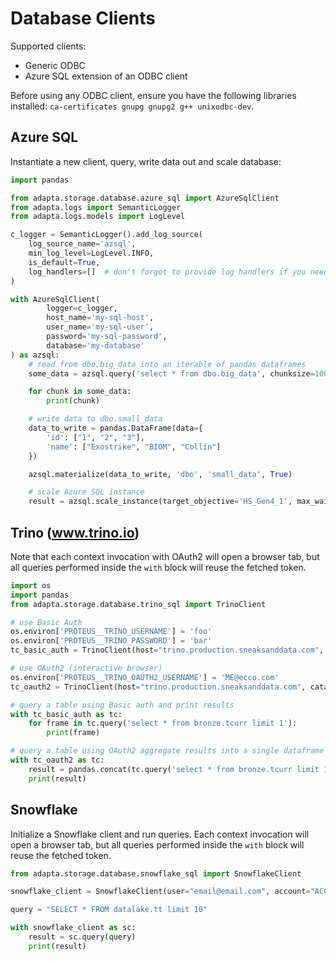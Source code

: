 # Database Clients

Supported clients:

- Generic ODBC
- Azure SQL extension of an ODBC client

Before using any ODBC client, ensure you have the following libraries installed: `ca-certificates gnupg gnupg2 g++ unixodbc-dev`.

## Azure SQL

Instantiate a new client, query, write data out and scale database:

```python
import pandas

from adapta.storage.database.azure_sql import AzureSqlClient
from adapta.logs import SemanticLogger
from adapta.logs.models import LogLevel

c_logger = SemanticLogger().add_log_source(
    log_source_name='azsql',
    min_log_level=LogLevel.INFO,
    is_default=True,
    log_handlers=[]  # don't forget to provide log handlers if you need to log outside stdout
)

with AzureSqlClient(
        logger=c_logger,
        host_name='my-sql-host',
        user_name='my-sql-user',
        password='my-sql-password',
        database='my-database'
) as azsql:
    # read from dbo.big_data into an iterable of pandas dataframes
    some_data = azsql.query('select * from dbo.big_data', chunksize=1000)

    for chunk in some_data:
        print(chunk)

    # write data to dbo.small_data
    data_to_write = pandas.DataFrame(data={
        'id': ["1", "2", "3"],
        'name': ["Exostrike", "BIOM", "Collin"]
    })

    azsql.materialize(data_to_write, 'dbo', 'small_data', True)

    # scale Azure SQL instance
    result = azsql.scale_instance(target_objective='HS_Gen4_1', max_wait_time=300)
```

## Trino (www.trino.io)

Note that each context invocation with OAuth2 will open a browser tab, but all queries performed inside the `with` block will reuse the fetched token.

```python
import os
import pandas
from adapta.storage.database.trino_sql import TrinoClient

# use Basic Auth
os.environ['PROTEUS__TRINO_USERNAME'] = 'foo'
os.environ['PROTEUS__TRINO_PASSWORD'] = 'bar'
tc_basic_auth = TrinoClient(host="trino.production.sneaksanddata.com", catalog="trinodatalake")

# use OAuth2 (interactive browser)
os.environ['PROTEUS__TRINO_OAUTH2_USERNAME'] = 'ME@ecco.com'
tc_oauth2 = TrinoClient(host="trino.production.sneaksanddata.com", catalog="trinodatalake")

# query a table using Basic auth and print results
with tc_basic_auth as tc:
    for frame in tc.query('select * from bronze.tcurr limit 1'):
        print(frame)

# query a table using OAuth2 aggregate results into a single dataframe
with tc_oauth2 as tc:
    result = pandas.concat(tc.query('select * from bronze.tcurr limit 1'))
    print(result)
```

## Snowflake
Initialize a Snowflake client and run queries. Each context invocation will open a browser tab, but all queries performed inside the `with` block will reuse the fetched token.
```python
from adapta.storage.database.snowflake_sql import SnowflakeClient

snowflake_client = SnowflakeClient(user="email@email.com", account="ACCOUNT", warehouse="WAREHOUSE")

query = "SELECT * FROM datalake.tt limit 10"

with snowflake_client as sc:
    result = sc.query(query)
    print(result)
```
